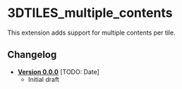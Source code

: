 # 3DTILES_multiple_contents

This extension adds support for multiple contents per tile.

## Changelog

* [**Version 0.0.0**](0.0.0) [TODO: Date]
    * Initial draft
